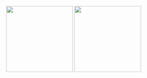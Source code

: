 <img height="180em" src="https://github-readme-stats.vercel.app/api?username=DuardoN&show_icons=true&hide_border=true&&count_private=true&include_all_commits=true" />
<img height="180em" src="https://github-readme-stats.vercel.app/api/top-langs/?username=DuardoN&layout=compact" />
